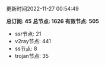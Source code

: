 更新时间2022-11-27 00:54:49

**总订阅: 45**
**总节点: 1626**
**有效节点: 505**
- ssr节点: 21
- v2ray节点: 441
- ss节点: 8
- trojan节点: 35
